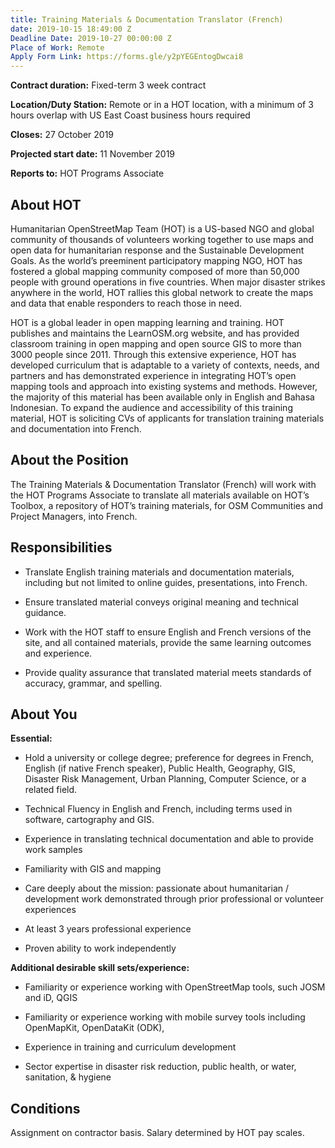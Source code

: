 ```yaml
---
title: Training Materials & Documentation Translator (French)
date: 2019-10-15 18:49:00 Z
Deadline Date: 2019-10-27 00:00:00 Z
Place of Work: Remote
Apply Form Link: https://forms.gle/y2pYEGEntogDwcai8
---
```


**Contract duration:** Fixed-term 3 week contract

**Location/Duty Station:** Remote or in a HOT location, with a minimum of 3 hours overlap with US East Coast business hours required

**Closes:** 27 October 2019

**Projected start date:** 11 November 2019

**Reports to:** HOT Programs Associate

## About HOT

Humanitarian OpenStreetMap Team (HOT) is a US-based NGO and global community of thousands of volunteers working together to use maps and open data for humanitarian response and the Sustainable Development Goals. As the world’s preeminent participatory mapping NGO, HOT has fostered a global mapping community composed of more than 50,000 people with ground operations in five countries. When major disaster strikes anywhere in the world, HOT rallies this global network to create the maps and data that enable responders to reach those in need.

HOT is a global leader in open mapping learning and training. HOT publishes and maintains the LearnOSM.org website, and has provided classroom training in open mapping and open source GIS to more than 3000 people since 2011. Through this extensive experience, HOT has developed curriculum that is adaptable to a variety of contexts, needs, and partners and has demonstrated experience in integrating HOT’s open mapping tools and approach into existing systems and methods. However, the majority of this material has been available only in English and Bahasa Indonesian. To expand the audience and accessibility of this training material, HOT is soliciting CVs of applicants for translation training materials and documentation into French.

## About the Position

The Training Materials & Documentation Translator (French) will work with the HOT Programs Associate to translate all materials available on HOT’s Toolbox, a repository of HOT’s training materials, for OSM Communities and Project Managers, into French.

## Responsibilities

* Translate English training materials and documentation materials, including but not limited to online guides, presentations, into French.

* Ensure translated material conveys original meaning and technical guidance.

* Work with the HOT staff to ensure English and French versions of the site, and all contained materials, provide the same learning outcomes and experience.

* Provide quality assurance that translated material meets standards of accuracy, grammar, and spelling.

## About You

**Essential:**

* Hold a university or college degree; preference for degrees in French, English (if native French speaker), Public Health, Geography, GIS, Disaster Risk Management, Urban Planning, Computer Science, or a related field.

* Technical Fluency in English and French, including terms used in software, cartography and GIS.

* Experience in translating technical documentation and able to provide work samples

* Familiarity with GIS and mapping

* Care deeply about the mission: passionate about humanitarian / development work demonstrated through prior professional or volunteer experiences

* At least 3 years professional experience

* Proven ability to work independently

**Additional desirable skill sets/experience:**

* Familiarity or experience working with OpenStreetMap tools, such JOSM and iD, QGIS

* Familiarity or experience working with mobile survey tools including OpenMapKit, OpenDataKit (ODK),

* Experience in training and curriculum development

* Sector expertise in disaster risk reduction, public health, or water, sanitation, & hygiene

## Conditions

Assignment on contractor basis. Salary determined by HOT pay scales.